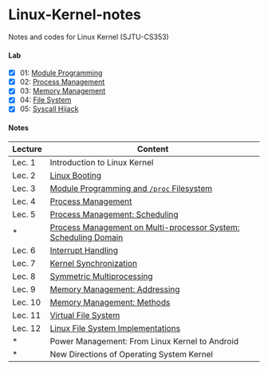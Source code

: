 # Linux-Kernel-notes
Notes and codes for Linux Kernel (SJTU-CS353)

#### Lab

- [x] 01:  [Module Programming](https://github.com/zhliuworks/Linux-Kernel-notes/tree/master/lab/01_module_programming)
- [x] 02:  [Process Management](https://github.com/zhliuworks/Linux-Kernel-notes/tree/master/lab/02_process_management)
- [x] 03:  [Memory Management](https://github.com/zhliuworks/Linux-Kernel-notes/tree/master/lab/03_memory_management)
- [x] 04:  [File System](https://github.com/zhliuworks/Linux-Kernel-notes/tree/master/lab/04_file_system)
- [x] 05:  [Syscall Hijack](https://github.com/zhliuworks/Linux-Kernel-notes/tree/master/lab/05_syscall_hijack)

#### Notes

| Lecture | Content                                                      |
| ------- | ------------------------------------------------------------ |
| Lec. 1  | Introduction to Linux Kernel                                 |
| Lec. 2  | [Linux Booting](https://github.com/zhliuworks/Linux-Kernel-notes/blob/master/notes/LK_note_02.md) |
| Lec. 3  | [Module Programming and `/proc` Filesystem](https://github.com/zhliuworks/Linux-Kernel-notes/blob/master/notes/LK_note_03.md) |
| Lec. 4  | [Process Management](https://github.com/zhliuworks/Linux-Kernel-notes/blob/master/notes/LK_note_04.md) |
| Lec. 5  | [Process Management: Scheduling](https://github.com/zhliuworks/Linux-Kernel-notes/blob/master/notes/LK_note_05.md) |
| *       | [Process Management on Multi-processor System: Scheduling Domain](https://github.com/zhliuworks/Linux-Kernel-notes/blob/master/notes/LK_note_00.md#process-management-on-multi-processor-system-scheduling-domain) |
| Lec. 6  | [Interrupt Handling](https://github.com/zhliuworks/Linux-Kernel-notes/blob/master/notes/LK_note_06.md) |
| Lec. 7  | [Kernel Synchronization](https://github.com/zhliuworks/Linux-Kernel-notes/blob/master/notes/LK_note_07.md) |
| Lec. 8  | [Symmetric Multiprocessing](https://github.com/zhliuworks/Linux-Kernel-notes/blob/master/notes/LK_note_08.md) |
| Lec. 9  | [Memory Management: Addressing](https://github.com/zhliuworks/Linux-Kernel-notes/blob/master/notes/LK_note_09.md) |
| Lec. 10 | [Memory Management: Methods](https://github.com/zhliuworks/Linux-Kernel-notes/blob/master/notes/LK_note_10.md) |
| Lec. 11 | [Virtual File System](https://github.com/zhliuworks/Linux-Kernel-notes/blob/master/notes/LK_note_11.md) |
| Lec. 12 | [Linux File System Implementations](https://github.com/zhliuworks/Linux-Kernel-notes/blob/master/notes/LK_note_12.md) |
| *       | Power Management: From Linux Kernel to Android               |
| *       | New Directions of Operating System Kernel                    |

